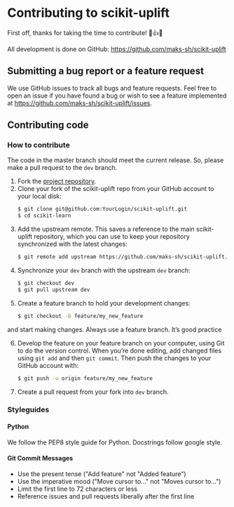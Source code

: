 # Contributing to scikit-uplift

First off, thanks for taking the time to contribute! 🙌👍🎉

All development is done on GitHub: https://github.com/maks-sh/scikit-uplift

## Submitting a bug report or a feature request

We use GitHub issues to track all bugs and feature requests.
Feel free to open an issue if you have found a bug or wish to see a feature implemented at https://github.com/maks-sh/scikit-uplift/issues.

## Contributing code

### How to contribute

The code in the master branch should meet the current release. 
So, please make a pull request to the ``dev`` branch.

1. Fork the [project repository](https://github.com/maks-sh/scikit-uplift).
2. Clone your fork of the scikit-uplift repo from your GitHub account to your local disk:
    ``` bash
    $ git clone git@github.com:YourLogin/scikit-uplift.git
    $ cd scikit-learn
    ```
3. Add the upstream remote. This saves a reference to the main scikit-uplift repository, which you can use to keep your repository synchronized with the latest changes:
    ``` bash
    $ git remote add upstream https://github.com/maks-sh/scikit-uplift.git
    ```
4. Synchronize your ``dev`` branch with the upstream ``dev`` branch:
    ``` bash
    $ git checkout dev
    $ git pull upstream dev
    ```
5. Create a feature branch to hold your development changes:
    ``` bash
    $ git checkout -b feature/my_new_feature
    ```
and start making changes. Always use a feature branch. It’s good practice

6. Develop the feature on your feature branch on your computer, using Git to do the version control. When you’re done editing, add changed files using ``git add`` and then ``git commit``.
Then push the changes to your GitHub account with:

    ``` bash
    $ git push -u origin feature/my_new_feature
    ```
7. Create a pull request from your fork into ``dev`` branch.

### Styleguides

#### Python

We follow the PEP8 style guide for Python. Docstrings follow google style.

#### Git Commit Messages

* Use the present tense ("Add feature" not "Added feature")
* Use the imperative mood ("Move cursor to..." not "Moves cursor to...")
* Limit the first line to 72 characters or less
* Reference issues and pull requests liberally after the first line
